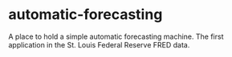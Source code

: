 # automatic-forecasting
A place to hold a simple automatic forecasting machine. The first application in the St. Louis Federal Reserve FRED data.
